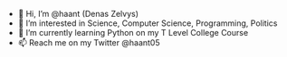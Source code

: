 - 👋 Hi, I’m @haant (Denas Zelvys)
- 👀 I’m interested in Science, Computer Science, Programming, Politics
- 🌱 I’m currently learning Python on my T Level College Course
- 📫 Reach me on my Twitter @haant05

<!---
haant/haant is a ✨ special ✨ repository because its `README.md` (this file) appears on your GitHub profile.
You can click the Preview link to take a look at your changes.
--->
